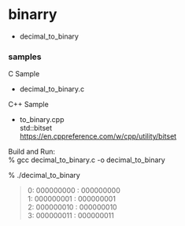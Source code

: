 binarry
===============

 * decimal_to_binary  


### samples 
C Sample  
- decimal_to_binary.c  

C++ Sample  
- to_binary.cpp  
std::bitset  
https://en.cppreference.com/w/cpp/utility/bitset  

Build and Run:  
% gcc decimal_to_binary.c -o  decimal_to_binary  

 % ./decimal_to_binary  
> 0: 000000000 : 000000000   
> 1: 000000001 : 000000001   
> 2: 000000010 : 000000010   
> 3: 000000011 : 000000011  

